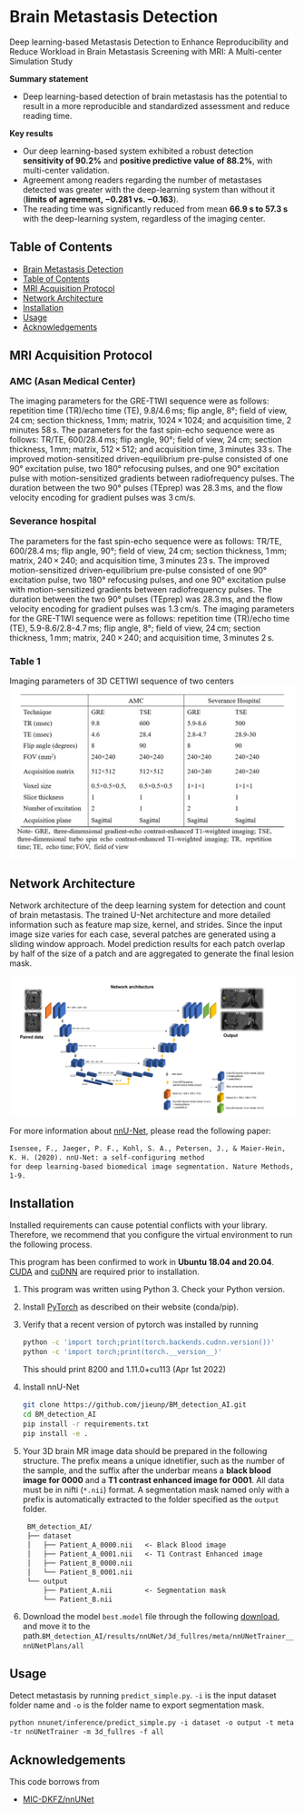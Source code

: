 # Brain Metastasis Detection
Deep learning-based Metastasis Detection to Enhance Reproducibility and Reduce Workload in Brain Metastasis Screening with MRI: A Multi-center Simulation Study

**Summary statement**
- Deep learning-based detection of brain metastasis has the potential to result in a more reproducible and standardized assessment and reduce reading time.

**Key results**
-	Our deep  learning-based system exhibited a robust detection **sensitivity of 90.2%** and **positive predictive value of 88.2%**, with multi-center validation.
-	Agreement among readers regarding the number of metastases detected was greater with the deep-learning system than without it (**limits of agreement, −0.281 vs. −0.163**).
-	The reading time was significantly reduced from mean **66.9 s to 57.3 s** with the deep-learning system, regardless of the imaging center.

## Table of Contents
- [Brain Metastasis Detection](#brain-metastasis-detection)
- [Table of Contents](#table-of-contents)
- [MRI Acquisition Protocol](#mri-acquisition-protocol)
- [Network Architecture](#network-architecture)
- [Installation](#installation)
- [Usage](#usage)
- [Acknowledgements](#acknowledgements)

## MRI Acquisition Protocol
### AMC (Asan Medical Center)
The imaging parameters for the GRE-T1WI sequence were as follows: repetition time (TR)/echo time (TE), 9.8/4.6 ms; flip angle, 8°; field of view, 24 cm; section thickness, 1 mm; matrix, 1024 × 1024; and acquisition time, 2 minutes 58 s. The parameters for the fast spin-echo sequence were as follows: TR/TE, 600/28.4 ms; flip angle, 90°; field of view, 24 cm; section thickness, 1 mm; matrix, 512 × 512; and acquisition time, 3 minutes 33 s. The improved motion-sensitized driven-equilibrium pre-pulse consisted of one 90° excitation pulse, two 180° refocusing pulses, and one 90° excitation pulse with motion-sensitized gradients between radiofrequency pulses. The duration between the two 90° pulses (TEprep) was 28.3 ms, and the flow velocity encoding for gradient pulses was 3 cm/s.

### Severance hospital
The parameters for the fast spin-echo sequence were as follows: TR/TE, 600/28.4 ms; flip angle, 90°; field of view, 24 cm; section thickness, 1 mm; matrix, 240 × 240; and acquisition time, 3 minutes 23 s. The improved motion-sensitized driven-equilibrium pre-pulse consisted of one 90° excitation pulse, two 180° refocusing pulses, and one 90° excitation pulse with motion-sensitized gradients between radiofrequency pulses. The duration between the two 90° pulses (TEprep) was 28.3 ms, and the flow velocity encoding for gradient pulses was 1.3 cm/s. The imaging parameters for the GRE-T1WI sequence were as follows: repetition time (TR)/echo time (TE), 5.9-8.6/2.8-4.7 ms; flip angle, 8°; field of view, 24 cm; section thickness, 1 mm; matrix, 240 × 240; and acquisition time, 3 minutes 2 s.

### Table 1
Imaging parameters of 3D CET1WI sequence of two centers
<img src="table1.png" width="768px" />

## Network Architecture
Network architecture of the deep learning system for detection and count of brain metastasis. The trained U-Net architecture and more detailed information such as feature map size, kernel, and strides. Since the input image size varies for each case, several patches are generated using a sliding window approach. Model prediction results for each patch overlap by half of the size of a patch and are aggregated to generate the final lesion mask.

<img src="figure1.png" />

For more information about [nnU-Net](https://github.com/MIC-DKFZ/nnUNet), please read the following paper:


    Isensee, F., Jaeger, P. F., Kohl, S. A., Petersen, J., & Maier-Hein, K. H. (2020). nnU-Net: a self-configuring method 
    for deep learning-based biomedical image segmentation. Nature Methods, 1-9.
    
## Installation
Installed requirements can cause potential conflicts with your library. Therefore, we recommend that you configure the virtual environment to run the following process.

This program has been confirmed to work in **Ubuntu 18.04 and 20.04**. [CUDA](https://developer.nvidia.com/cuda-toolkit-archive) and [cuDNN](https://developer.nvidia.com/cudnn) are required prior to installation.

1. This program was written using Python 3. Check your Python version.
2. Install [PyTorch](https://pytorch.org/get-started/locally) as described on their website (conda/pip).
3. Verify that a recent version of pytorch was installed by running


    ```bash
    python -c 'import torch;print(torch.backends.cudnn.version())'
    python -c 'import torch;print(torch.__version__)'   
    ```

    This should print 8200 and 1.11.0+cu113 (Apr 1st 2022)

4. Install nnU-Net

    ```bash
    git clone https://github.com/jieunp/BM_detection_AI.git
    cd BM_detection_AI
    pip install -r requirements.txt
    pip install -e .
    ```
    
5. Your 3D brain MR image data should be prepared in the following structure. The prefix means a unique idnetifier, such as the number of the sample, and the suffix after the underbar means a **black blood image for 0000** and a **T1 contrast enhanced image for 0001**. All data must be in nifti (`*.nii`) format. A segmentation mask named only with a prefix is automatically extracted to the folder specified as the `output` folder.
    
        BM_detection_AI/
        ├── dataset
        │   ├── Patient_A_0000.nii   <- Black Blood image
        │   ├── Patient_A_0001.nii   <- T1 Contrast Enhanced image
        │   ├── Patient_B_0000.nii
        │   └── Patient_B_0001.nii
        └── output
            ├── Patient_A.nii        <- Segmentation mask
            └── Patient_B.nii

6. Download the model `best.model` file through the following [download](https://drive.google.com/file/d/1w7N0z901rAzuC6I7AarVbNE7c5DZyQjk/view), and move it to the path.`BM_detection_AI/results/nnUNet/3d_fullres/meta/nnUNetTrainer__nnUNetPlans/all`

## Usage
Detect metastasis by running `predict_simple.py`.
`-i` is the input dataset folder name and `-o` is the folder name to export segmentation mask.

    python nnunet/inference/predict_simple.py -i dataset -o output -t meta -tr nnUNetTrainer -m 3d_fullres -f all
    
## Acknowledgements
This code borrows from
- [MIC-DKFZ/nnUNet](https://github.com/MIC-DKFZ/nnUNet)
